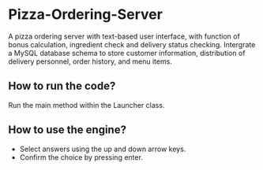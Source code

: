 # Pizza-Ordering-Server

A pizza ordering server with text-based user interface, with function of bonus calculation, ingredient check and delivery status checking.
Intergrate a MySQL database schema to store customer information, distribution of delivery personnel, order history, and menu items.


How to run the code?
-------------------
Run the main method within the Launcher class. 

How to use the engine?
----------------------
- Select answers using the up and down arrow keys.
- Confirm the choice by pressing enter.

